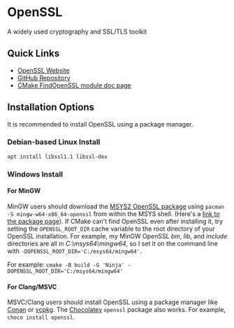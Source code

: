 # OpenSSL

A widely used cryptography and SSL/TLS toolkit

## Quick Links

- [OpenSSL Website](https://www.openssl.org/)
- [GitHub Repository](https://github.com/openssl/openssl)
- [CMake FindOpenSSL module doc page](https://cmake.org/cmake/help/latest/module/FindOpenSSL.html)

## Installation Options

It is recommended to install OpenSSL using a package manager.

### Debian-based Linux Install

`apt install libssl1.1 libssl-dev`

### Windows Install

#### For MinGW

MinGW users should download the [MSYS2 OpenSSL package](https://packages.msys2.org/package/mingw-w64-x86_64-openssl) using `pacman -S mingw-w64-x86_64-openssl` from within the MSYS shell. (Here's a [link to the package page](https://packages.msys2.org/package/mingw-w64-x86_64-openssl)).
If CMake can't find OpenSSL even after installing it, try setting the `OPENSSL_ROOT_DIR` cache
variable to the root directory of your OpenSSL installation. For example, my MinGW OpenSSL
*bin*, *lib*, and *include* directories are all in *C:\\msys64\mingw64*, so I set it on the
command line with `-DOPENSSL_ROOT_DIR='C:/msys64/mingw64'`.

For example: `cmake -B build -G 'Ninja' -DOPENSSL_ROOT_DIR='C:/msys64/mingw64'`

#### For Clang/MSVC

MSVC/Clang users should install OpenSSL using a package manager like [Conan](https://conan.io/)
or [vcpkg](https://vcpkg.io/en/index.html).
The [Chocolatey](https://chocolatey.org/) `openssl` package also works. For example, `choco install openssl`.
